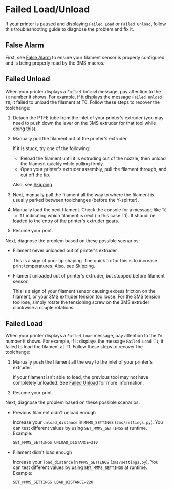 # Failed Load/Unload

If your printer is paused and displaying `Failed Load` or `Failed Unload`, follow this troubleshooting guide to diagnose the problem and fix it.

## False Alarm

First, see [False Alarm](falsealarm.md) to ensure your filament sensor is properly configured and is being properly read by the 3MS macros.

## Failed Unload

When your printer displays a `Failed Unload` message, pay attention to the `Tx` number it shows. For example, if it displays the message `Failed Unload T0`, it failed to unload the filament at T0. Follow these steps to recover the toolchange:

1. Detach the PTFE tube from the inlet of your printer's extruder (you may need to push down the lever on the 3MS extruder for that tool while doing this).
2. Manually pull the filament out of the printer's extruder.

    If it is stuck, try one of the following:

    - Reload the filament until it is extruding out of the nozzle, then unload the filament quickly while pulling firmly.
    - Open your printer's extruder assembly, pull the filament through, and cut off the tip.

    Also, see [Skipping](skipping.md)

3. Next, manually pull the filament all the way to where the filament is usually parked between toolchanges (before the Y-splitter).
4. Manually load the next filament. Check the console for a message like `T0 -> T1` indicating which filament is next (in this case T1). It shoudl be loaded to the entry of the printer's extruder gears.
5. Resume your print.

Next, diagnose the problem based on these possible scenarios:

- Filament never unloaded out of printer's extruder

    This is a sign of poor tip shaping. The quick fix for this is to increase print temperatures. Also, see [Skipping](skipping.md).

- Filament unloaded out of printer's extruder, but stopped before filament sensor

    This is a sign of your filament sensor causing excess friction on the filament, or your 3MS extruder tension too loose. For the 3MS tension too lose, simply rotate the tensioning screw on the 3MS extruder clockwise a couple rotations.

## Failed Load

When your printer displays a `Failed Load` message, pay attention to the `Tx` number it shows. For example, if it displays the message `Failed Load T1`, it failed to load the filament at T1. Follow these steps to recover the toolchange:

1. Manually push the filament all the way to the inlet of your printer's extruder.

    If your filament isn't able to load, the previous tool may not have completely unloaded. See [Failed Unload](#failed-unload) for more information.

2. Resume your print.

Next, diagnose the problem based on these possible scenarios:

- Previous filament didn't unload enough

    Increase your `unload_distance` in `MMMS_SETTINGS` (`3ms/settings.py`). You can test different values by using `SET_MMMS_SETTINGS` at runtime. Example:

    ```
    SET_MMMS_SETTINGS UNLOAD_DISTANCE=210
    ```

- Filament didn't load enough

    Increase your `load_distance` in `MMMS_SETTINGS` (`3ms/settings.py`). You can test different values by using `SET_MMMS_SETTINGS` at runtime. Example:

    ```
    SET_MMMS_SETTINGS LOAD_DISTANCE=220
    ```